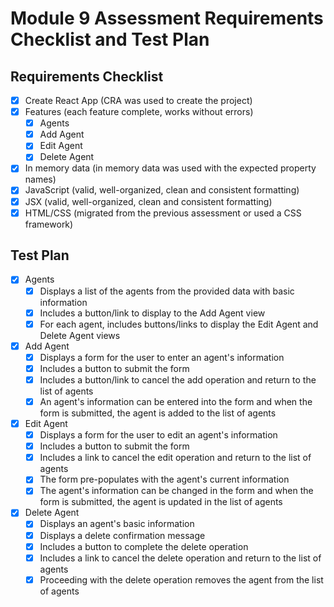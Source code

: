 
# Module 9 Assessment Requirements Checklist and Test Plan

## Requirements Checklist

* [x] Create React App (CRA was used to create the project)
* [x] Features (each feature complete, works without errors)
    * [x] Agents
    * [x] Add Agent
    * [x] Edit Agent
    * [x] Delete Agent
* [x] In memory data (in memory data was used with the expected property names)
* [x] JavaScript (valid, well-organized, clean and consistent formatting)
* [x] JSX (valid, well-organized, clean and consistent formatting)
* [x] HTML/CSS (migrated from the previous assessment or used a CSS framework)

## Test Plan

* [x] Agents
    * [x] Displays a list of the agents from the provided data with basic information
    * [x] Includes a button/link to display to the Add Agent view
    * [x] For each agent, includes buttons/links to display the Edit Agent and Delete Agent views
* [x] Add Agent
    * [x] Displays a form for the user to enter an agent's information
    * [x] Includes a button to submit the form
    * [x] Includes a button/link to cancel the add operation and return to the list of agents
    * [x] An agent's information can be entered into the form and when the form is submitted, the agent is added to the list of agents
* [x] Edit Agent
    * [x] Displays a form for the user to edit an agent's information
    * [x] Includes a button to submit the form
    * [x] Includes a link to cancel the edit operation and return to the list of agents
    * [x] The form pre-populates with the agent's current information
    * [x] The agent's information can be changed in the form and when the form is submitted, the agent is updated in the list of agents
* [x] Delete Agent
    * [x] Displays an agent's basic information
    * [x] Displays a delete confirmation message
    * [x] Includes a button to complete the delete operation
    * [x] Includes a link to cancel the delete operation and return to the list of agents
    * [x] Proceeding with the delete operation removes the agent from the list of agents
